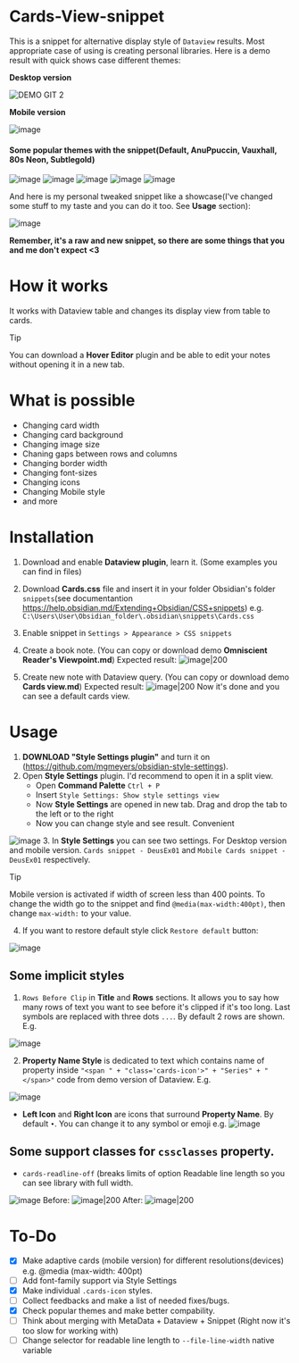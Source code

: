 # Cards-View-snippet
This is a snippet for alternative display style of `Dataview` results. Most appropriate case of using is creating personal libraries.
Here is a demo result with quick shows case different themes:

**Desktop version**

![DEMO GIT 2](https://github.com/user-attachments/assets/3b93e913-b51d-4a51-adf4-791ebb376c81)

**Mobile version**

![image](https://github.com/user-attachments/assets/b365a371-5736-4f90-acac-2c8f45474831)

#### Some popular themes with the snippet(Default, AnuPpuccin, Vauxhall, 80s Neon, Subtlegold)
![image](https://github.com/user-attachments/assets/3849bd1b-e69b-45cb-97a7-fc470b0b5231)
![image](https://github.com/user-attachments/assets/a78f31dc-cc22-4cc8-a1d4-bdb9d0c31766)
![image](https://github.com/user-attachments/assets/e1f3cbc4-9186-49f1-abeb-4b198934f7e4)
![image](https://github.com/user-attachments/assets/df12c7ad-49c8-484f-9701-b003b5d0c3db)
![image](https://github.com/user-attachments/assets/eac0c333-dcb6-4d8d-b73e-1b3e6d8c0e0d)

And here is my personal tweaked snippet like a showcase(I've changed some stuff to my taste and you can do it too. See **Usage** section):

![image](https://github.com/user-attachments/assets/77f006cc-be0b-4f69-ab98-bfcea79f863f)

**Remember, it's a raw and new snippet, so there are some things that you and me don't expect <3**

# How it works
It works with Dataview table and changes its display view from table to cards.
> [!TIP]
> You can download a **Hover Editor** plugin and be able to edit your notes without opening it in a new tab.

# What is possible
- Changing card width
- Changing card background
- Changing image size
- Chaning gaps between rows and columns
- Changing border width
- Changing font-sizes
- Changing icons
- Changing Mobile style
- and more

# Installation
1. Download and enable **Dataview plugin**, learn it. (Some examples you can find in files)
2. Download **Cards.css** file and insert it in your folder Obsidian's folder `snippets`(see documentantion https://help.obsidian.md/Extending+Obsidian/CSS+snippets) e.g. `C:\Users\User\Obsidian_folder\.obsidian\snippets\Cards.css`
3. Enable snippet in `Settings > Appearance > CSS snippets`
4. Create a book note. (You can copy or download demo **Omniscient Reader's Viewpoint.md**)
Expected result: ![image|200](https://github.com/user-attachments/assets/59523ea8-2c90-4505-9723-346487332ce6)

7. Create new note with Dataview query. (You can copy or download demo **Cards view.md**)
Expected result: ![image|200](https://github.com/user-attachments/assets/91c4aad7-1336-4083-8e0f-917e6e4f59bf)
Now it's done and you can see a default cards view.

# Usage
1. **DOWNLOAD "Style Settings plugin"** and turn it on (https://github.com/mgmeyers/obsidian-style-settings).
2. Open **Style Settings** plugin. I'd recommend to open it in a split view.
   - Open **Command Palette** `Ctrl + P`
   - Insert `Style Settings: Show style settings view`
   - Now **Style Settings** are opened in new tab. Drag and drop the tab to the left or to the right
   - Now you can change style and see result. Convenient
   
![image](https://github.com/user-attachments/assets/a19f1760-ec9c-4cf3-924a-ba44dff413fb)
3. In **Style Settings** you can see two settings. For Desktop version and mobile version. `Cards snippet - DeusEx01` and `Mobile Cards snippet - DeusEx01` respectively.
> [!TIP]
> Mobile version is activated if width of screen less than 400 points. To change the width go to the snippet and find `@media(max-width:400pt)`, then change `max-width:` to your value.
4. If you want to restore default style click `Restore default` button:

![image](https://github.com/user-attachments/assets/ce569a55-8859-4454-a8a2-0d5958f1664f)

## Some implicit styles
1. `Rows Before Clip` in **Title** and **Rows** sections. It allows you to say how many rows of text you want to see before it's clipped if it's too long. Last symbols are replaced with three dots `...`. By default 2 rows are shown. E.g.

![image](https://github.com/user-attachments/assets/1315d68b-9339-450c-bb78-f31efd2f001c)

2. **Property Name Style** is dedicated to text which contains name of property inside `"<span " + "class='cards-icon'>" + "Series" + "</span>"` code from demo version of Dataview. E.g.

![image](https://github.com/user-attachments/assets/5df360d1-6345-47ee-871b-5667fcbf1f71)

   - **Left Icon** and **Right Icon** are icons that surround **Property Name**. By default `•`. You can change it to any symbol or emoji e.g.
![image](https://github.com/user-attachments/assets/f94b8733-e263-4c01-bf9c-d7c349e8a034)

## Some support classes for `cssclasses` property.
 - `cards-readline-off` (breaks limits of option Readable line length so you can see library with full width.
 
![image](https://github.com/user-attachments/assets/dfb2fbcf-96e3-4fa9-acae-151f33329338)
Before: ![image|200](https://github.com/user-attachments/assets/c99be477-49f4-46a5-8eda-e1af3d066bcb)
After: ![image|200](https://github.com/user-attachments/assets/beb0ef09-b99e-401f-80b9-125578e9e8db)


# To-Do
- [x] Make adaptive cards (mobile version) for different resolutions(devices) e.g. @media (max-width: 400pt)
- [ ] Add font-family support via Style Settings
- [x] Make individual `.cards-icon` styles.
- [ ] Collect feedbacks and make a list of needed fixes/bugs.
- [x] Check popular themes and make better compability.
- [ ] Think about merging with MetaData + Dataview + Snippet (Right now it's too slow for working with)
- [ ] Change selector for readable line length to `--file-line-width` native variable

